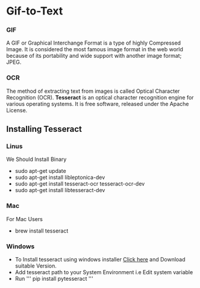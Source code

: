 # Gif-to-Text
### GIF
A GIF or Graphical Interchange Format is a type of highly Compressed Image. It is considered the most famous image format in the web world because of its portability and wide support with another image format; JPEG. 
### OCR
The method of extracting text from images is called Optical Character Recognition (OCR). **Tesseract** is an optical character recognition engine for various operating systems. It is free software, released under the Apache License.
## Installing Tesseract
### Linus
We Should Install Binary
- sudo apt-get update
- sudo apt-get install libleptonica-dev 
- sudo apt-get install tesseract-ocr tesseract-ocr-dev
- sudo apt-get install libtesseract-dev
### Mac
For Mac Users
- brew install tesseract
### Windows
- To Install tesseract using windows installer [Click here](https://github.com/UB-Mannheim/tesseract/wiki) and Download suitable Version.
- Add tesseract path to your System Environment i.e Edit system variable
- Run '''
pip install pytesseract 
'''
